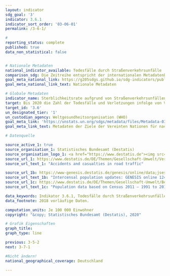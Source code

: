 ```yaml
---
layout: indicator
sdg_goal: '3'
indicator: 3.6.1
indicator_sort_order: '03-06-01'
permalink: /3-6-1/

#
reporting_status: complete
published: true
data_non_statistical: false


# Nationale Metadaten
national_indicator_available: Todesfälle durch Straßenverkehrsunfälle
comparison_sdg: Die Zeitreihe entspricht der internationalen Metadatenbeschreibung.
goal_meta_national_link: https://g205sdgs.github.io/sdg-indicators/public/MetaDe/3.6.1.pdf
goal_meta_national_link_text: Nationale Metadaten

# Globale Metadaten
indicator_name: Sterblichkeitsrate aufgrund von Straßenverkehrsunfällen
target: Bis 2020 die Zahl der Todesfälle und Verletzungen infolge von Verkehrsunfällen weltweit halbieren
target_id: '3.6'
un_designated_tier: '1'
un_custodian_agency: Weltgesundheitsorganisation (WHO)
goal_meta_link: 'https://unstats.un.org/sdgs/metadata/files/Metadata-03-06-01.pdf'
goal_meta_link_text: Metadaten der Ziele der Vereinten Nationen für nachhaltige Entwicklung

# Datenquelle

source_active_1: true
source_organisation_1: Statistisches Bundesamt (Destatis)
source_organisation_logo_1: <a href="https://www.destatis.de"><img src="https://g205sdgs.github.io/sdg-indicators/public/logos/destatis.png" alt="Logo Destatis" /></a>
source_url_1: https://www.destatis.de/DE/Themen/Gesellschaft-Umwelt/Verkehrsunfaelle/_inhalt.html
source_url_text_1: "Accidents and casualties in road traffic"

source_url_1b: https://www-genesis.destatis.de/genesis/online/data;jsessionid=84A5DF9FBC0D46962BA35081BC287C70.tomcat_GO_1_3?operation=abruftabellenVerzeichnisAuswahl&verzeichnis=&levelindex=0&levelid=1532518175675&sortdirection=auf&selectionname=12411&auswaehlen.x=0&auswaehlen.y=0
source_url_text_1b: "Intercensal population updates: GENESIS online 12411-0003"
source_url_1c: https://www.destatis.de/DE/Themen/Gesellschaft-Umwelt/Bevoelkerung/Bevoelkerungsstand/_inhalt.html
source_url_text_1c: "Population data based on Census 2011 – 1991 to 2011"

data_keywords: Indikator 3.6.1, Todesfälle durch Straßenverkehrsunfälle, Weltgesundheitsorganisation (WHO)
data_footnote: 2018 vorläufige Daten.

computation_units: Je 100 000 Einwohner
copyright: "&copy; Statistisches Bundesamt (Destatis), 2020"

# Grafik Eigenschaften
graph_title:
graph_type: line

previous: 3-5-2
next: 3-7-1

#Nicht ändern!
national_geographical_coverage: Deutschland

---
```

